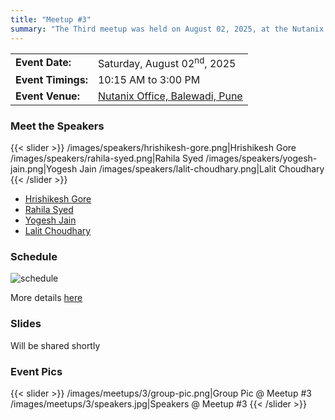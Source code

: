```yaml
---
title: "Meetup #3"
summary: "The Third meetup was held on August 02, 2025, at the Nutanix office in Pune."
---
```


|                    |                                                                             |
| ------------------ | --------------------------------------------------------------------------- |
| **Event Date:**    | Saturday, August 02<sup>nd</sup>, 2025                                      |
| **Event Timings:** | 10:15 AM to 3:00 PM                                                         |
| **Event Venue:**   | [Nutanix Office, Balewadi, Pune](https://maps.app.goo.gl/47idmr8tDfAjgp9r5) |

### Meet the Speakers

{{< slider >}}
  /images/speakers/hrishikesh-gore.png|Hrishikesh Gore
  /images/speakers/rahila-syed.png|Rahila Syed
  /images/speakers/yogesh-jain.png|Yogesh Jain
  /images/speakers/lalit-choudhary.png|Lalit Choudhary
{{< /slider >}}

- [Hrishikesh Gore](/speakers/hrishikesh-gore)
- [Rahila Syed](/speakers/rahila-syed)
- [Yogesh Jain](/speakers/yogesh-jain)
- [Lalit Choudhary](/speakers/lalit-choudhary)

### Schedule

![schedule](/images/meetups/3/schedule.jpg)

More details [here](/schedule)

### Slides

Will be shared shortly

### Event Pics

{{< slider >}}
  /images/meetups/3/group-pic.png|Group Pic @ Meetup #3
  /images/meetups/3/speakers.jpg|Speakers @ Meetup #3
{{< /slider >}}
